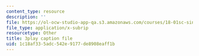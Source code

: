 ```yaml
---
content_type: resource
description: ''
file: https://ol-ocw-studio-app-qa.s3.amazonaws.com/courses/18-01sc-single-variable-calculus-fall-2010/1c18af335adc542e9177de8908eaff1b_Wj0oH3ehk18.vtt
file_type: application/x-subrip
resourcetype: Other
title: 3play caption file
uid: 1c18af33-5adc-542e-9177-de8908eaff1b
---
```

